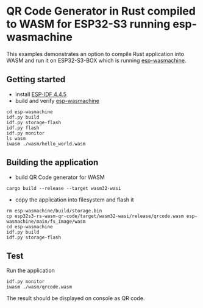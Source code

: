 # QR Code Generator in Rust compiled to WASM for ESP32-S3 running esp-wasmachine

This examples demonstrates an option to compile Rust application into WASM and run it on ESP32-S3-BOX
which is running [esp-wasmachine](https://github.com/espressif/esp-wasmachine).

## Getting started

- install [ESP-IDF 4.4.5](https://github.com/espressif/esp-idf)
- build and verify [esp-wasmachine](https://github.com/espressif/esp-wasmachine)

```
cd esp-wasmachine
idf.py build
idf.py storage-flash
idf.py flash
idf.py monitor
ls wasm
iwasm ./wasm/hello_world.wasm
```

## Building the application

- build QR Code generator for WASM

```
cargo build --release --target wasm32-wasi
```

- copy the application into filesystem and flash it

```
rm esp-wasmachine/build/storage.bin
cp esp32s3-rs-wasm-qr-code/target/wasm32-wasi/release/qrcode.wasm esp-wasmachine/main/fs_image/wasm
cd esp-wasmachine
idf.py build
idf.py storage-flash
```

## Test

Run the application

```
idf.py monitor
iwasm ./wasm/qrcode.wasm
```

The result should be displayed on console as QR code.
